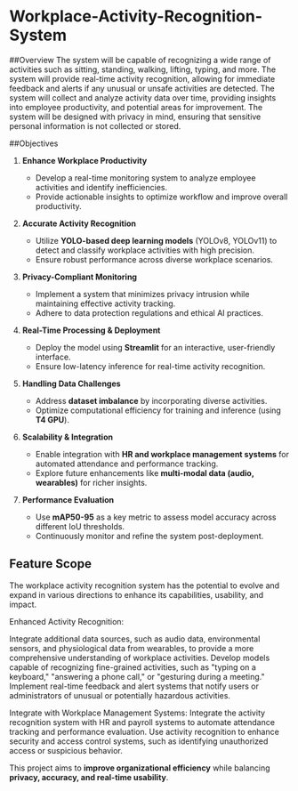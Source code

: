 # Workplace-Activity-Recognition-System

##Overview
The system will be capable of recognizing a wide range of activities such as sitting, standing, walking, lifting, typing, and more.
The system will provide real-time activity recognition, allowing for immediate feedback and alerts if any unusual or unsafe activities are detected.
The system will collect and analyze activity data over time, providing insights into employee productivity, and potential areas for improvement.
The system will be designed with privacy in mind, ensuring that sensitive personal information is not collected or stored.

##Objectives


1. **Enhance Workplace Productivity**  
   - Develop a real-time monitoring system to analyze employee activities and identify inefficiencies.  
   - Provide actionable insights to optimize workflow and improve overall productivity.  

2. **Accurate Activity Recognition**  
   - Utilize **YOLO-based deep learning models** (YOLOv8, YOLOv11) to detect and classify workplace activities with high precision.  
   - Ensure robust performance across diverse workplace scenarios.  

3. **Privacy-Compliant Monitoring**  
   - Implement a system that minimizes privacy intrusion while maintaining effective activity tracking.  
   - Adhere to data protection regulations and ethical AI practices.  

4. **Real-Time Processing & Deployment**  
   - Deploy the model using **Streamlit** for an interactive, user-friendly interface.  
   - Ensure low-latency inference for real-time activity recognition.  

5. **Handling Data Challenges**  
   - Address **dataset imbalance** by incorporating diverse activities.  
   - Optimize computational efficiency for training and inference (using **T4 GPU**).  

6. **Scalability & Integration**  
   - Enable integration with **HR and workplace management systems** for automated attendance and performance tracking.  
   - Explore future enhancements like **multi-modal data (audio, wearables)** for richer insights.  

7. **Performance Evaluation**  
   - Use **mAP50-95** as a key metric to assess model accuracy across different IoU thresholds.  
   - Continuously monitor and refine the system post-deployment.

## Feature Scope

The workplace activity recognition system has the potential to evolve and expand in various directions to enhance its capabilities, usability, and impact.

 Enhanced Activity Recognition:

 Integrate additional data sources, such as audio data, environmental sensors, and physiological data from wearables, to provide a more comprehensive understanding of 
 workplace activities.
 Develop models capable of recognizing fine-grained activities, such as "typing on a keyboard," "answering a phone call," or "gesturing during a meeting."
 Implement real-time feedback and alert systems that notify users or administrators of unusual or potentially hazardous     activities.

Integrate with Workplace Management Systems:
Integrate the activity recognition system with HR and payroll systems to automate attendance tracking and performance evaluation.
Use activity recognition to enhance security and access control systems, such as identifying unauthorized access or suspicious behavior.


This project aims to **improve organizational efficiency** while balancing **privacy, accuracy, and real-time usability**.  


